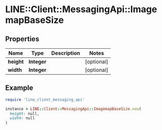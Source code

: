 # LINE::Client::MessagingApi::ImagemapBaseSize

## Properties

| Name | Type | Description | Notes |
| ---- | ---- | ----------- | ----- |
| **height** | **Integer** |  | [optional] |
| **width** | **Integer** |  | [optional] |

## Example

```ruby
require 'line_client_messaging_api'

instance = LINE::Client::MessagingApi::ImagemapBaseSize.new(
  height: null,
  width: null
)
```

